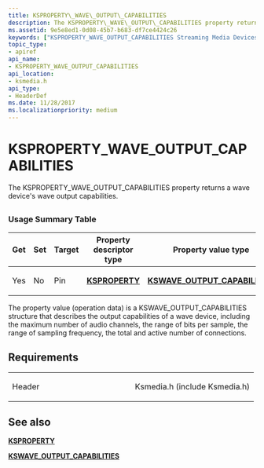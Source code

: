 ```yaml
---
title: KSPROPERTY\_WAVE\_OUTPUT\_CAPABILITIES
description: The KSPROPERTY\_WAVE\_OUTPUT\_CAPABILITIES property returns a wave device's wave output capabilities.
ms.assetid: 9e5e8ed1-0d08-45b7-b683-df7ce4424c26
keywords: ["KSPROPERTY_WAVE_OUTPUT_CAPABILITIES Streaming Media Devices"]
topic_type:
- apiref
api_name:
- KSPROPERTY_WAVE_OUTPUT_CAPABILITIES
api_location:
- ksmedia.h
api_type:
- HeaderDef
ms.date: 11/28/2017
ms.localizationpriority: medium
---
```


# KSPROPERTY\_WAVE\_OUTPUT\_CAPABILITIES


The KSPROPERTY\_WAVE\_OUTPUT\_CAPABILITIES property returns a wave device's wave output capabilities.

## <span id="ddk_ksproperty_wave_output_capabilities_ks"></span><span id="DDK_KSPROPERTY_WAVE_OUTPUT_CAPABILITIES_KS"></span>


### Usage Summary Table

<table>
<colgroup>
<col width="20%" />
<col width="20%" />
<col width="20%" />
<col width="20%" />
<col width="20%" />
</colgroup>
<thead>
<tr class="header">
<th>Get</th>
<th>Set</th>
<th>Target</th>
<th>Property descriptor type</th>
<th>Property value type</th>
</tr>
</thead>
<tbody>
<tr class="odd">
<td><p>Yes</p></td>
<td><p>No</p></td>
<td><p>Pin</p></td>
<td><p><a href="https://docs.microsoft.com/windows-hardware/drivers/ddi/ks/ns-ks-ksidentifier" data-raw-source="[&lt;strong&gt;KSPROPERTY&lt;/strong&gt;](https://docs.microsoft.com/windows-hardware/drivers/ddi/ks/ns-ks-ksidentifier)"><strong>KSPROPERTY</strong></a></p></td>
<td><p><a href="https://docs.microsoft.com/windows-hardware/drivers/ddi/ksmedia/ns-ksmedia-kswave_output_capabilities" data-raw-source="[&lt;strong&gt;KSWAVE_OUTPUT_CAPABILITIES&lt;/strong&gt;](https://docs.microsoft.com/windows-hardware/drivers/ddi/ksmedia/ns-ksmedia-kswave_output_capabilities)"><strong>KSWAVE_OUTPUT_CAPABILITIES</strong></a></p></td>
</tr>
</tbody>
</table>

 

The property value (operation data) is a KSWAVE\_OUTPUT\_CAPABILITIES structure that describes the output capabilities of a wave device, including the maximum number of audio channels, the range of bits per sample, the range of sampling frequency, the total and active number of connections.

Requirements
------------

<table>
<colgroup>
<col width="50%" />
<col width="50%" />
</colgroup>
<tbody>
<tr class="odd">
<td><p>Header</p></td>
<td>Ksmedia.h (include Ksmedia.h)</td>
</tr>
</tbody>
</table>

## See also


[**KSPROPERTY**](https://docs.microsoft.com/windows-hardware/drivers/ddi/ks/ns-ks-ksidentifier)

[**KSWAVE\_OUTPUT\_CAPABILITIES**](https://docs.microsoft.com/windows-hardware/drivers/ddi/ksmedia/ns-ksmedia-kswave_output_capabilities)

 

 






